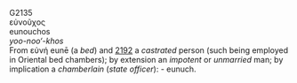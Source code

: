 G2135  
εὐνοῦχος  
eunouchos  
*yoo-noo‘-khos*  
From εὐνή eunē (a *bed*) and [2192](g2192) a *castrated* person (such
being employed in Oriental bed chambers); by extension an *impotent* or
*unmarried* man; by implication a *chamberlain* (*state* *officer*): -
eunuch.  

